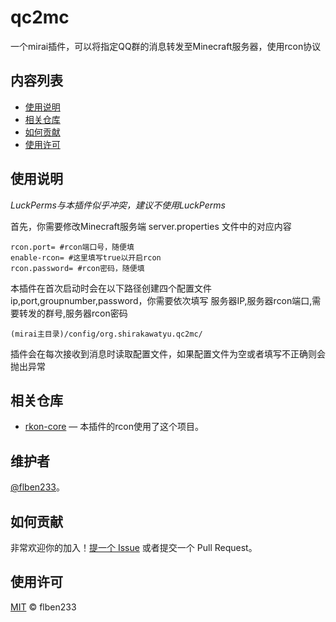 # qc2mc
一个mirai插件，可以将指定QQ群的消息转发至Minecraft服务器，使用rcon协议

## 内容列表

- [使用说明](#使用说明)
- [相关仓库](#相关仓库)
- [如何贡献](#如何贡献)
- [使用许可](#使用许可)

## 使用说明

*LuckPerms与本插件似乎冲突，建议不使用LuckPerms*

首先，你需要修改Minecraft服务端 server.properties 文件中的对应内容
```
rcon.port= #rcon端口号，随便填
enable-rcon= #这里填写true以开启rcon
rcon.password= #rcon密码，随便填
```
本插件在首次启动时会在以下路径创建四个配置文件 ip,port,groupnumber,password，你需要依次填写 服务器IP,服务器rcon端口,需要转发的群号,服务器rcon密码
```
(mirai主目录)/config/org.shirakawatyu.qc2mc/
```
插件会在每次接收到消息时读取配置文件，如果配置文件为空或者填写不正确则会抛出异常


## 相关仓库

- [rkon-core](https://github.com/Kronos666/rkon-core) — 本插件的rcon使用了这个项目。

## 维护者

[@flben233](https://github.com/flben233)。

## 如何贡献

非常欢迎你的加入！[提一个 Issue](https://github.com/flben233/qc2mc/issues/new) 或者提交一个 Pull Request。

## 使用许可

[MIT](LICENSE) © flben233
